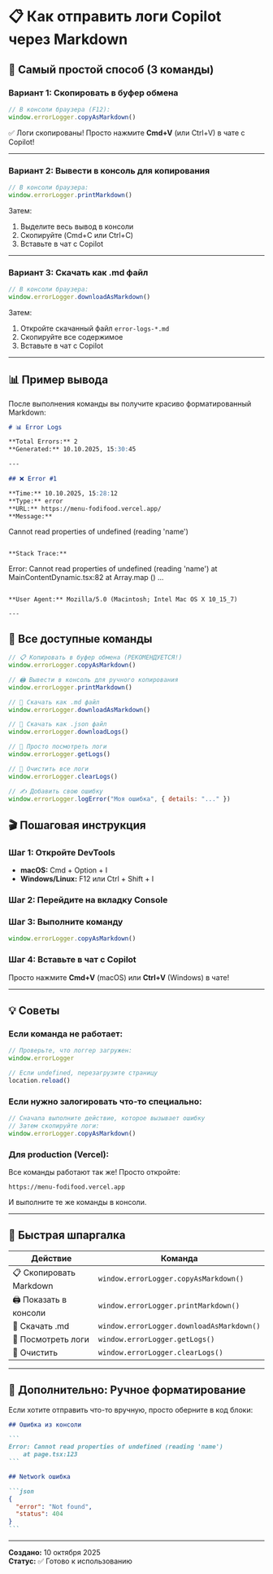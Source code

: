 # 📋 Как отправить логи Copilot через Markdown

## 🚀 Самый простой способ (3 команды)

### Вариант 1: Скопировать в буфер обмена
```javascript
// В консоли браузера (F12):
window.errorLogger.copyAsMarkdown()
```
✅ Логи скопированы! Просто нажмите **Cmd+V** (или Ctrl+V) в чате с Copilot!

---

### Вариант 2: Вывести в консоль для копирования
```javascript
// В консоли браузера:
window.errorLogger.printMarkdown()
```
Затем:
1. Выделите весь вывод в консоли
2. Скопируйте (Cmd+C или Ctrl+C)
3. Вставьте в чат с Copilot

---

### Вариант 3: Скачать как .md файл
```javascript
// В консоли браузера:
window.errorLogger.downloadAsMarkdown()
```
Затем:
1. Откройте скачанный файл `error-logs-*.md`
2. Скопируйте все содержимое
3. Вставьте в чат с Copilot

---

## 📊 Пример вывода

После выполнения команды вы получите красиво форматированный Markdown:

```markdown
# 📊 Error Logs

**Total Errors:** 2
**Generated:** 10.10.2025, 15:30:45

---

## ❌ Error #1

**Time:** 10.10.2025, 15:28:12
**Type:** error
**URL:** https://menu-fodifood.vercel.app/
**Message:**
```
Cannot read properties of undefined (reading 'name')
```

**Stack Trace:**
```
Error: Cannot read properties of undefined (reading 'name')
    at MainContentDynamic.tsx:82
    at Array.map (<anonymous>)
    ...
```

**User Agent:** Mozilla/5.0 (Macintosh; Intel Mac OS X 10_15_7)

---
```

## 🎯 Все доступные команды

```javascript
// 📋 Копировать в буфер обмена (РЕКОМЕНДУЕТСЯ!)
window.errorLogger.copyAsMarkdown()

// 🖨️ Вывести в консоль для ручного копирования
window.errorLogger.printMarkdown()

// 💾 Скачать как .md файл
window.errorLogger.downloadAsMarkdown()

// 📄 Скачать как .json файл
window.errorLogger.downloadLogs()

// 👀 Просто посмотреть логи
window.errorLogger.getLogs()

// 🧹 Очистить все логи
window.errorLogger.clearLogs()

// ✍️ Добавить свою ошибку
window.errorLogger.logError("Моя ошибка", { details: "..." })
```

## 🎬 Пошаговая инструкция

### Шаг 1: Откройте DevTools
- **macOS:** Cmd + Option + I
- **Windows/Linux:** F12 или Ctrl + Shift + I

### Шаг 2: Перейдите на вкладку Console

### Шаг 3: Выполните команду
```javascript
window.errorLogger.copyAsMarkdown()
```

### Шаг 4: Вставьте в чат с Copilot
Просто нажмите **Cmd+V** (macOS) или **Ctrl+V** (Windows) в чате!

---

## 💡 Советы

### Если команда не работает:
```javascript
// Проверьте, что логгер загружен:
window.errorLogger

// Если undefined, перезагрузите страницу
location.reload()
```

### Если нужно залогировать что-то специально:
```javascript
// Сначала выполните действие, которое вызывает ошибку
// Затем скопируйте логи:
window.errorLogger.copyAsMarkdown()
```

### Для production (Vercel):
Все команды работают так же! Просто откройте:
```
https://menu-fodifood.vercel.app
```
И выполните те же команды в консоли.

---

## 📱 Быстрая шпаргалка

| Действие | Команда |
|----------|---------|
| 📋 Скопировать Markdown | `window.errorLogger.copyAsMarkdown()` |
| 🖨️ Показать в консоли | `window.errorLogger.printMarkdown()` |
| 💾 Скачать .md | `window.errorLogger.downloadAsMarkdown()` |
| 👀 Посмотреть логи | `window.errorLogger.getLogs()` |
| 🧹 Очистить | `window.errorLogger.clearLogs()` |

---

## 🎁 Дополнительно: Ручное форматирование

Если хотите отправить что-то вручную, просто оберните в код блоки:

````markdown
## Ошибка из консоли

```
Error: Cannot read properties of undefined (reading 'name')
    at page.tsx:123
```

## Network ошибка

```json
{
  "error": "Not found",
  "status": 404
}
```
````

---

**Создано:** 10 октября 2025  
**Статус:** ✅ Готово к использованию

